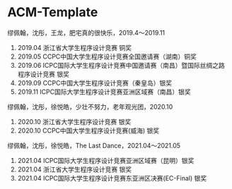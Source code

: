 # ACM-Template
缪佩翰，沈彤，王龙，肥宅真的很快乐，2019.4～2019.11
1. 2019.04 浙江省大学生程序设计竞赛 铜奖
2. 2019.05 CCPC中国大学生程序设计竞赛全国邀请赛（湖南）铜奖
3. 2019.06 ICPC国际大学生程序设计竞赛中国邀请赛（南昌）暨国际丝绸之路程序设计竞赛 银奖
4. 2019.09 CCPC中国大学生程序设计竞赛（秦皇岛）银奖
5. 2019.11 ICPC国际大学生程序设计竞赛亚洲区域赛（南昌）银奖

缪佩翰，沈彤，徐悦皓，少壮不努力，老年观光团，2020.10
1. 2020.10 浙江省大学生程序设计竞赛 银奖
2. 2020.10 CCPC中国大学生程序设计竞赛(威海) 银奖 

缪佩翰，沈彤，徐悦皓，The Last Dance，2021.04～2021.05
1. 2021.04 ICPC国际大学生程序设计竞赛亚洲区域赛（昆明）银奖
2. 2021.04 浙江省大学生程序设计竞赛 银奖
3. 2021.04 ICPC国际大学生程序设计竞赛东亚洲区决赛(EC-Final) 银奖
